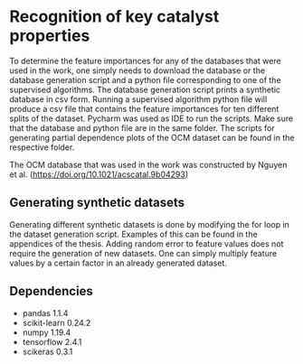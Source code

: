 # Recognition of key catalyst properties
To determine the feature importances for any of the databases that were used in the work, one simply needs to download the database or the database generation script and a python file corresponding to one of the supervised algorithms. The database generation script prints a synthetic database in csv form. Running a supervised algorithm python file will produce a csv file that contains the feature importances for ten different splits of the dataset. Pycharm was used as IDE to run the scripts. Make sure that the database and python file are in the same folder. The scripts for generating partial dependence plots of the OCM dataset can be found in the respective folder.

The OCM database that was used in the work was constructed by Nguyen et al. (https://doi.org/10.1021/acscatal.9b04293)

## Generating synthetic datasets
Generating different synthetic datasets is done by modifying the for loop in the dataset generation script. Examples of this can be found in the appendices of the thesis. Adding random error to feature values does not require the generation of new datasets. One can simply multiply feature values by a certain factor in an already generated dataset.

## Dependencies
* pandas 1.1.4
* scikit-learn 0.24.2
* numpy 1.19.4
* tensorflow 2.4.1
* scikeras 0.3.1

